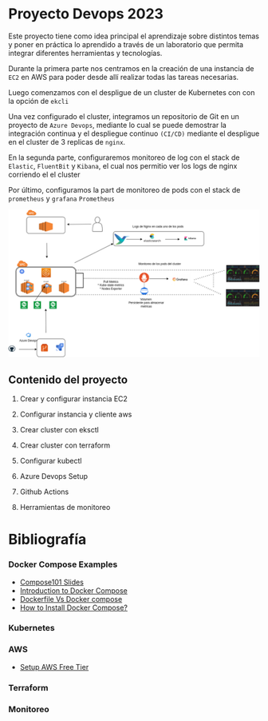 # Proyecto Devops 2023


Este proyecto tiene como idea principal el aprendizaje sobre distintos temas y poner en práctica lo aprendido a través de un laboratorio que permita integrar diferentes herramientas y tecnologías.

Durante la  primera parte nos centramos en la creación de una instancia de `EC2` en AWS para poder desde allí realizar todas las tareas necesarias. 

Luego comenzamos con el despligue de un cluster de Kubernetes con con la opción de `ekcli`

Una vez configurado el cluster, integramos un repositorio de Git en un proyecto de `Azure Devops`, mediante lo cual se puede demostrar la integración continua y el despliegue continuo `(CI/CD)` mediante el despligue en el cluster de 3 replicas de `nginx`.

En la segunda parte, configuraremos monitoreo de log con el stack de  `Elastic`, `FluentBit` y `Kibana`, el cual nos permitio ver los logs de nginx corriendo el el cluster 

Por último, configuramos la part de monitoreo de pods con el stack de `prometheus` y `grafana` `Prometheus`



![arquitectura](img/arquitecture.png)

## Contenido del proyecto

1. Crear y configurar instancia EC2

2. Configurar instancia y cliente aws

3. Crear cluster con eksctl

4. Crear cluster con terraform

5. Configurar kubectl

6. Azure Devops Setup

7. Github Actions

8. Herramientas de monitoreo


# Bibliografía

### Docker Compose Examples

- [Compose101 Slides](https://www.slideshare.net/ajeetraina/introduction-to-docker-compose-docker-intermediate-workshop)
- [Introduction to Docker Compose](http://dockerlabs.collabnix.com/intermediate/docker-compose/)
- [Dockerfile Vs Docker compose ](http://dockerlabs.collabnix.com/intermediate/workshop/DockerCompose/Difference_between_dockerfile_and_docker_compose.html)
- [How to Install Docker Compose? ](http://dockerlabs.collabnix.com/intermediate/workshop/DockerCompose/How_to_Install_Docker_Compose.html)


### Kubernetes

### AWS
- [Setup AWS Free Tier](https://cloudkatha.com/how-to-setup-your-aws-free-tier-account-the-right-way/)

### Terraform

### Monitoreo